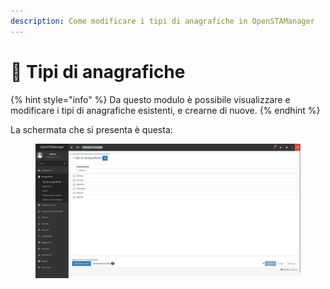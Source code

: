 ```yaml
---
description: Come modificare i tipi di anagrafiche in OpenSTAManager
---
```


# 🦠 Tipi di anagrafiche

{% hint style="info" %}
Da questo modulo è possibile visualizzare e modificare i tipi di anagrafiche esistenti, e crearne di nuove.
{% endhint %}

La schermata che si presenta è questa:

<figure><img src="../../../.gitbook/assets/immagine (526).png" alt=""><figcaption></figcaption></figure>
